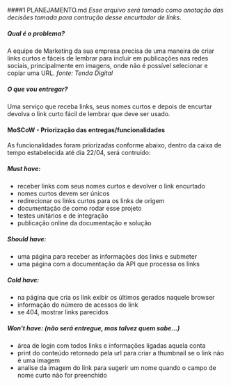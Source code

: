 ###\#1 PLANEJAMENTO.md
*Esse arquivo será tomado como anotação das decisões tomada para contrução desse encurtador de links.*

##### Qual é o problema?

A equipe de Marketing da sua empresa precisa de uma maneira de criar links curtos e fáceis de lembrar para incluir em publicações nas redes sociais, principalmente em imagens, onde não é possível selecionar e copiar uma URL.
*fonte: Tenda Digital*

##### O que vou entregar?
Uma serviço que receba links, seus nomes curtos e depois de encurtar devolva o link curto fácil de lembrar que deve ser usado.

#### MoSCoW - Priorização das entregas/funcionalidades
As funcionalidades foram priorizadas conforme abaixo, dentro da caixa de tempo estabelecida até dia 22/04, será contruído:

##### Must have:
- receber links com seus nomes curtos e devolver o link encurtado
- nomes curtos devem ser únicos
- redirecionar os links curtos para os links de origem
- documentação de como rodar esse projeto
- testes unitários e de integração
- publicação online da documentação e solução

##### Should have:
- uma página para receber as informações dos links e submeter
- uma página com a documentação da API que processa os links

##### Cold have:
- na página que cria os link exibir os últimos gerados naquele browser
- informação do número de acessos do link
- se 404, mostrar links parecidos

##### Won't have: (não será entregue, mas talvez quem sabe...)
- área de login com todos links e informações ligadas aquela conta
- print do conteúdo retornado pela url para criar a thumbnail se o link não é uma imagem
- analise da imagem do link para sugerir um nome quando o campo de nome curto não for preenchido

